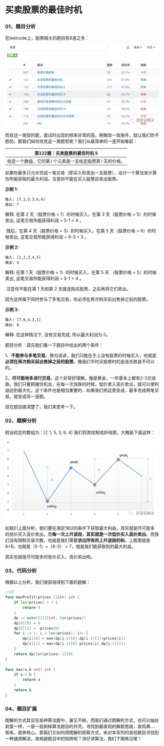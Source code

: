 # 买卖股票的最佳时机

### 01、题目分析

在leetcode上，股票相关的题目有8道之多：

<img src="003/1.jpg" alt="PNG" style="zoom:80%;" />

而且这一类型的题，面试时出现的频率非常的高。稍微改一改条件，就让我们防不胜防。那我们如何攻克这一类题型呢？我们从最简单的一道开始看起： 

| 第122题：买卖股票的最佳时机 II |
| ------------------------------------------------------------ |
| 给定一个数组，它的第 i 个元素是一支给定股票第 i 天的价格。 |

如果你最多只允许完成一笔交易（即买入和卖出一支股票），设计一个算法来计算你所能获取的最大利润。注意你不能在买入股票前卖出股票。

**示例 1:**

```
输入: [7,1,5,3,6,4]
输出: 7
```

解释: 在第 2 天（股票价格 = 1）的时候买入，在第 3 天（股票价格 = 5）的时候卖出, 这笔交易所能获得利润 = 5-1 = 4 。

​          随后，在第 4 天（股票价格 = 3）的时候买入，在第 5 天（股票价格 = 6）的时候卖出, 这笔交易所能获得利润 = 6-3 = 3 。

**示例 2:**

```
输入: [1,2,3,4,5]
输出: 4
```

解释: 在第 1 天（股票价格 = 1）的时候买入，在第 5 天 （股票价格 = 5）的时候卖出, 这笔交易所能获得利润 = 5-1 = 4 。

​         注意你不能在第 1 天和第 2 天接连购买股票，之后再将它们卖出。

​         因为这样属于同时参与了多笔交易，你必须在再次购买前出售掉之前的股票。

**示例 3:**

```
输入: [7,6,4,3,1]
输出: 0
```

解释: 在这种情况下, 没有交易完成, 所以最大利润为 0。



题目分析：首先我们看一下题目中给出的两个条件：

1、**不能参与多笔交易**。换句话讲，我们只能在手上没有股票的时候买入，也就是**必须在再次购买前出售掉之前的股票**。像我们平时买股票时的追涨杀跌是不可以的。

2、**尽可能地多进行交易**。这个非常好理解。像是黄金，一年基本上都有2-3次涨跌。我们只要把握住机会，在每一次涨跌的时候，低价卖入高价卖出，就可以使利益达到最大化。这个条件也是相当重要的，如果我们把这里变成，最多完成两笔交易，就变成另一道题。

现在题目搞清楚了，我们来思考一下。

### 02、题解分析

假设给定的数组为：[7, 1, 5, 3, 6, 4]   我们将其绘制成折线图，大概是下面这样：

<img src="003/2.png" alt="PNG" style="zoom:80%;" />

如我们上面分析，我们要在满足1和2的条件下获取最大利益，其实就是尽可能多的低价买入高价卖出。而**每一次上升波段，其实就是一次低价买入高价卖出**。而我们没有限制交易次数，也就是我们需要**求出所有的上升波段的和**。上图里就是A+B，也就是（5-1）+（6-3） = 7，就是我们能获取到的最大利益。

其实也就是尽可能多的低价买入，高价卖出啦。

### 03、代码分析

根据以上分析，我们很容易得到下面的题解：

```go
//GO
func maxProfit(prices []int) int {
    if len(prices) < 2 {
        return 0
    }
    dp := make([][2]int, len(prices))
    dp[0][0] = 0
    dp[0][1] = -prices[0]
    for i := 1; i < len(prices); i++ {
        dp[i][0] = max(dp[i-1][0],dp[i-1][1]+prices[i])
        dp[i][1] = max(dp[i-1][0]-prices[i],dp[i-1][1])
    }
    return dp[len(prices)-1][0]
}

func max(a,b int) int {
    if a > b {
        return a
    }
    return b
}
```

### 04、题目扩展

图解的方式其实在各种算法题中，屡见不鲜。而我们通过图解的方式，也可以抽丝剥茧一样，一层一层剥掉算法题目的外壳，寻找到最直观的解题思路，直捣黄....咳咳，直奔核心。那我们又如何用图解的观察方式，来对本系列的其他题目寻找到一种通用解法，来规避题目中的陷阱呢？浩仔讲算法，我们下期再见喽！

